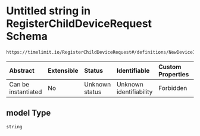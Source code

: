 # Untitled string in RegisterChildDeviceRequest Schema

```txt
https://timelimit.io/RegisterChildDeviceRequest#/definitions/NewDeviceInfo/properties/model
```



| Abstract            | Extensible | Status         | Identifiable            | Custom Properties | Additional Properties | Access Restrictions | Defined In                                                                                               |
| :------------------ | :--------- | :------------- | :---------------------- | :---------------- | :-------------------- | :------------------ | :------------------------------------------------------------------------------------------------------- |
| Can be instantiated | No         | Unknown status | Unknown identifiability | Forbidden         | Allowed               | none                | [RegisterChildDeviceRequest.schema.json*](RegisterChildDeviceRequest.schema.json "open original schema") |

## model Type

`string`
